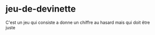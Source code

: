 # jeu-de-devinette
C'est un jeu qui consiste a donne un chiffre au hasard mais qui doit être juste 
